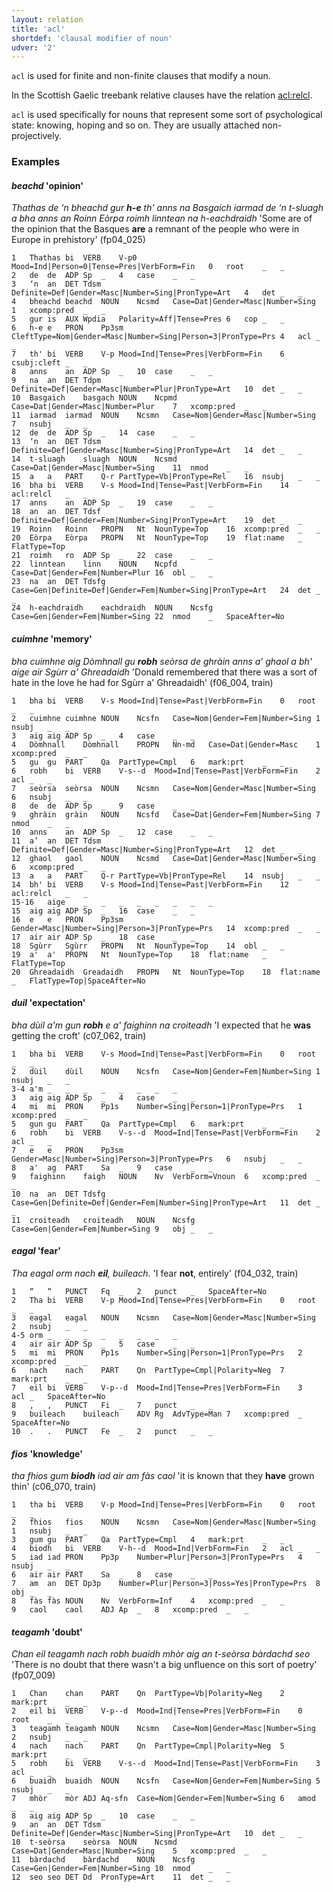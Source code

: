 ```yaml
---
layout: relation
title: 'acl'
shortdef: 'clausal modifier of noun'
udver: '2'
---
```


`acl` is used for finite and non-finite clauses that modify a noun. 

In the Scottish Gaelic treebank relative clauses have the relation [acl:relcl]().

`acl` is used specifically for nouns that represent some sort of psychological state: knowing, hoping and so on.
They are usually attached non-projectively.

### Examples

#### _beachd_ 'opinion'

_Thathas de ‘n bheachd gur <b>h-e</b> th' anns na Basgaich iarmad de ‘n t-sluagh a bha anns an Roinn Eòrpa roimh linntean na h-eachdraidh_ 'Some are of the opinion that the Basques <b>are</b> a remnant of the people who were in Europe in prehistory' (fp04\_025)

~~~ conllu
1	Thathas	bi	VERB	V-p0	Mood=Ind|Person=0|Tense=Pres|VerbForm=Fin	0	root	_	_
2	de	de	ADP	Sp	_	4	case	_	_
3	‘n	an	DET	Tdsm	Definite=Def|Gender=Masc|Number=Sing|PronType=Art	4	det	_	_
4	bheachd	beachd	NOUN	Ncsmd	Case=Dat|Gender=Masc|Number=Sing	1	xcomp:pred	_	_
5	gur	is	AUX	Wpdia	Polarity=Aff|Tense=Pres	6	cop	_	_
6	h-e	e	PRON	Pp3sm	CleftType=Nom|Gender=Masc|Number=Sing|Person=3|PronType=Prs	4	acl	_	_
7	th'	bi	VERB	V-p	Mood=Ind|Tense=Pres|VerbForm=Fin	6	csubj:cleft	_	_
8	anns	an	ADP	Sp	_	10	case	_	_
9	na	an	DET	Tdpm	Definite=Def|Gender=Masc|Number=Plur|PronType=Art	10	det	_	_
10	Basgaich	basgach	NOUN	Ncpmd	Case=Dat|Gender=Masc|Number=Plur	7	xcomp:pred	_	_
11	iarmad	iarmad	NOUN	Ncsmn	Case=Nom|Gender=Masc|Number=Sing	7	nsubj	_	_
12	de	de	ADP	Sp	_	14	case	_	_
13	‘n	an	DET	Tdsm	Definite=Def|Gender=Masc|Number=Sing|PronType=Art	14	det	_	_
14	t-sluagh	sluagh	NOUN	Ncsmd	Case=Dat|Gender=Masc|Number=Sing	11	nmod	_	_
15	a	a	PART	Q-r	PartType=Vb|PronType=Rel	16	nsubj	_	_
16	bha	bi	VERB	V-s	Mood=Ind|Tense=Past|VerbForm=Fin	14	acl:relcl	_	_
17	anns	an	ADP	Sp	_	19	case	_	_
18	an	an	DET	Tdsf	Definite=Def|Gender=Fem|Number=Sing|PronType=Art	19	det	_	_
19	Roinn	Roinn	PROPN	Nt	NounType=Top	16	xcomp:pred	_	_
20	Eòrpa	Eòrpa	PROPN	Nt	NounType=Top	19	flat:name	_	FlatType=Top
21	roimh	ro	ADP	Sp	_	22	case	_	_
22	linntean	linn	NOUN	Ncpfd	Case=Dat|Gender=Fem|Number=Plur	16	obl	_	_
23	na	an	DET	Tdsfg	Case=Gen|Definite=Def|Gender=Fem|Number=Sing|PronType=Art	24	det	_	_
24	h-eachdraidh	eachdraidh	NOUN	Ncsfg	Case=Gen|Gender=Fem|Number=Sing	22	nmod	_	SpaceAfter=No
~~~

#### _cuimhne_ 'memory'

_bha cuimhne aig Dòmhnall gu <b>robh</b> seòrsa de ghràin anns a’ ghaol a bh' aige air Sgùrr a' Ghreadaidh_ 'Donald remembered that there was a sort of hate in the love he had for Sgùrr a' Ghreadaidh' (f06\_004, train)

~~~ conllu
1	bha	bi	VERB	V-s	Mood=Ind|Tense=Past|VerbForm=Fin	0	root	_	_
2	cuimhne	cuimhne	NOUN	Ncsfn	Case=Nom|Gender=Fem|Number=Sing	1	nsubj	_	_
3	aig	aig	ADP	Sp	_	4	case	_	_
4	Dòmhnall	Dòmhnall	PROPN	Nn-md	Case=Dat|Gender=Masc	1	xcomp:pred	_	_
5	gu	gu	PART	Qa	PartType=Cmpl	6	mark:prt	_	_
6	robh	bi	VERB	V-s--d	Mood=Ind|Tense=Past|VerbForm=Fin	2	acl	_	_
7	seòrsa	seòrsa	NOUN	Ncsmn	Case=Nom|Gender=Masc|Number=Sing	6	nsubj	_	_
8	de	de	ADP	Sp	_	9	case	_	_
9	ghràin	gràin	NOUN	Ncsfd	Case=Dat|Gender=Fem|Number=Sing	7	nmod	_	_
10	anns	an	ADP	Sp	_	12	case	_	_
11	a’	an	DET	Tdsm	Definite=Def|Gender=Masc|Number=Sing|PronType=Art	12	det	_	_
12	ghaol	gaol	NOUN	Ncsmd	Case=Dat|Gender=Masc|Number=Sing	6	xcomp:pred	_	_
13	a	a	PART	Q-r	PartType=Vb|PronType=Rel	14	nsubj	_	_
14	bh'	bi	VERB	V-s	Mood=Ind|Tense=Past|VerbForm=Fin	12	acl:relcl	_	_
15-16	aige	_	_	_	_	_	_	_	_
15	aig	aig	ADP	Sp	_	16	case	_	_
16	e	e	PRON	Pp3sm	Gender=Masc|Number=Sing|Person=3|PronType=Prs	14	xcomp:pred	_	_
17	air	air	ADP	Sp	_	18	case	_	_
18	Sgùrr	Sgùrr	PROPN	Nt	NounType=Top	14	obl	_	_
19	a'	a'	PROPN	Nt	NounType=Top	18	flat:name	_	FlatType=Top
20	Ghreadaidh	Greadaidh	PROPN	Nt	NounType=Top	18	flat:name	_	FlatType=Top|SpaceAfter=No
~~~

#### _duil_ 'expectation'

_bha dùil a'm gun <b>robh</b> e a' faighinn na croiteadh_ 'I expected that he <b>was</b> getting the croft' (c07\_062, train)

~~~ conllu
1	bha	bi	VERB	V-s	Mood=Ind|Tense=Past|VerbForm=Fin	0	root	_	_
2	dùil	dùil	NOUN	Ncsfn	Case=Nom|Gender=Fem|Number=Sing	1	nsubj	_	_
3-4	a'm	_	_	_	_	_	_	_	_
3	aig	aig	ADP	Sp	_	4	case	_	_
4	mi	mi	PRON	Pp1s	Number=Sing|Person=1|PronType=Prs	1	xcomp:pred	_	_
5	gun	gu	PART	Qa	PartType=Cmpl	6	mark:prt	_	_
6	robh	bi	VERB	V-s--d	Mood=Ind|Tense=Past|VerbForm=Fin	2	acl	_	_
7	e	e	PRON	Pp3sm	Gender=Masc|Number=Sing|Person=3|PronType=Prs	6	nsubj	_	_
8	a'	ag	PART	Sa	_	9	case	_	_
9	faighinn	faigh	NOUN	Nv	VerbForm=Vnoun	6	xcomp:pred	_	_
10	na	an	DET	Tdsfg	Case=Gen|Definite=Def|Gender=Fem|Number=Sing|PronType=Art	11	det	_	_
11	croiteadh	croiteadh	NOUN	Ncsfg	Case=Gen|Gender=Fem|Number=Sing	9	obj	_	_
~~~

#### _eagal_ 'fear'

_Tha eagal orm nach <b>eil</b>, buileach._ 'I fear <b>not</b>, entirely' (f04\_032, train)

~~~ conllu
1	“	“	PUNCT	Fq	_	2	punct	_	SpaceAfter=No
2	Tha	bi	VERB	V-p	Mood=Ind|Tense=Pres|VerbForm=Fin	0	root	_	_
3	eagal	eagal	NOUN	Ncsmn	Case=Nom|Gender=Masc|Number=Sing	2	nsubj	_	_
4-5	orm	_	_	_	_	_	_	_	_
4	air	air	ADP	Sp	_	5	case	_	_
5	mi	mi	PRON	Pp1s	Number=Sing|Person=1|PronType=Prs	2	xcomp:pred	_	_
6	nach	nach	PART	Qn	PartType=Cmpl|Polarity=Neg	7	mark:prt	_	_
7	eil	bi	VERB	V-p--d	Mood=Ind|Tense=Pres|VerbForm=Fin	3	acl	_	SpaceAfter=No
8	,	,	PUNCT	Fi	_	7	punct	_	_
9	buileach	buileach	ADV	Rg	AdvType=Man	7	xcomp:pred	_	SpaceAfter=No
10	.	.	PUNCT	Fe	_	2	punct	_	_
~~~

#### _fios_ 'knowledge'

_tha fhios gum <b>biodh</b> iad air am fàs caol_ 'it is known that they <b>have</b> grown thin' (c06\_070, train)

~~~ conllu
1	tha	bi	VERB	V-p	Mood=Ind|Tense=Pres|VerbForm=Fin	0	root	_	_
2	fhios	fios	NOUN	Ncsmn	Case=Nom|Gender=Masc|Number=Sing	1	nsubj	_	_
3	gum	gu	PART	Qa	PartType=Cmpl	4	mark:prt	_	_
4	biodh	bi	VERB	V-h--d	Mood=Ind|VerbForm=Fin	2	acl	_	_
5	iad	iad	PRON	Pp3p	Number=Plur|Person=3|PronType=Prs	4	nsubj	_	_
6	air	air	PART	Sa	_	8	case	_	_
7	am	an	DET	Dp3p	Number=Plur|Person=3|Poss=Yes|PronType=Prs	8	obj	_	_
8	fàs	fàs	NOUN	Nv	VerbForm=Inf	4	xcomp:pred	_	_
9	caol	caol	ADJ	Ap	_	8	xcomp:pred	_	_
~~~

#### _teagamh_ 'doubt'

_Chan eil teagamh nach robh buaidh mhòr aig an t-seòrsa bàrdachd seo_ 'There is no doubt that there wasn't a big unfluence on this sort of poetry' (fp07\_009)

~~~ conllu
1	Chan	chan	PART	Qn	PartType=Vb|Polarity=Neg	2	mark:prt	_	_
2	eil	bi	VERB	V-p--d	Mood=Ind|Tense=Pres|VerbForm=Fin	0	root	_	_
3	teagamh	teagamh	NOUN	Ncsmn	Case=Nom|Gender=Masc|Number=Sing	2	nsubj	_	_
4	nach	nach	PART	Qn	PartType=Cmpl|Polarity=Neg	5	mark:prt	_	_
5	robh	bi	VERB	V-s--d	Mood=Ind|Tense=Past|VerbForm=Fin	3	acl	_	_
6	buaidh	buaidh	NOUN	Ncsfn	Case=Nom|Gender=Fem|Number=Sing	5	nsubj	_	_
7	mhòr	mòr	ADJ	Aq-sfn	Case=Nom|Gender=Fem|Number=Sing	6	amod	_	_
8	aig	aig	ADP	Sp	_	10	case	_	_
9	an	an	DET	Tdsm	Definite=Def|Gender=Masc|Number=Sing|PronType=Art	10	det	_	_
10	t-seòrsa	seòrsa	NOUN	Ncsmd	Case=Dat|Gender=Masc|Number=Sing	5	xcomp:pred	_	_
11	bàrdachd	bàrdachd	NOUN	Ncsfg	Case=Gen|Gender=Fem|Number=Sing	10	nmod	_	_
12	seo	seo	DET	Dd	PronType=Art	11	det	_	_
~~~
